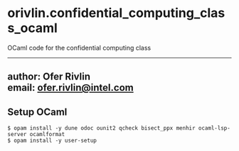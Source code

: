 # orivlin.confidential_computing_class_ocaml
OCaml code for the confidential computing class

---
author: Ofer Rivlin   
email: ofer.rivlin@intel.com
---

## Setup OCaml

    $ opam install -y dune odoc ounit2 qcheck bisect_ppx menhir ocaml-lsp-server ocamlformat
    $ opam install -y user-setup
